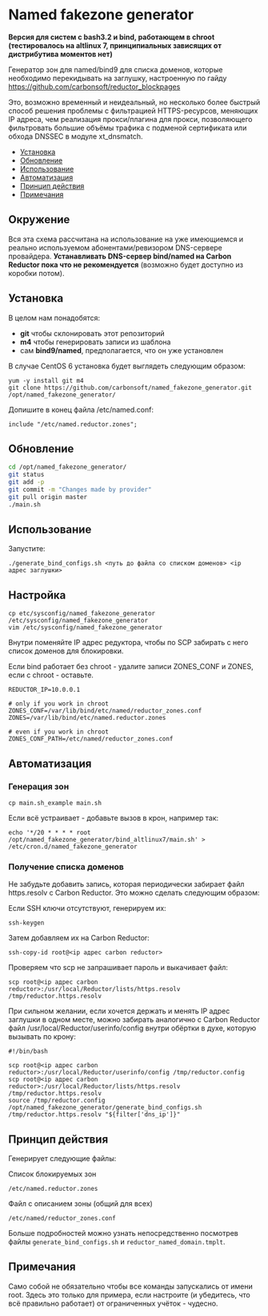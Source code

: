 # Named fakezone generator

**Версия для систем с bash3.2 и bind, работающем в chroot (тестировалось на altlinux 7, принципиальных зависящих от дистрибутива моментов нет)**

Генератор зон для named/bind9 для списка доменов, которые необходимо перекидывать на заглушку, настроенную по гайду https://github.com/carbonsoft/reductor_blockpages

Это, возможно временный и неидеальный, но несколько более быстрый способ решения проблемы с фильтрацией HTTPS-ресурсов, меняющих IP адреса, чем реализация прокси/плагина для прокси, позволяющего фильтровать большие объёмы трафика с подменой сертификата или обхода DNSSEC в модуле xt_dnsmatch.

  * [Установка](#Установка)
  * [Обновление](#Обновление)
  * [Использование](#Использование)
  * [Автоматизация](#Автоматизация)
  * [Принцип действия](#Принцип-действия)
  * [Примечания](#Примечания)

## Окружение

Вся эта схема рассчитана на использование на уже имеющиемся и реально используемом абонентами/ревизором DNS-сервере провайдера. **Устанавливать DNS-сервер bind/named на Carbon Reductor пока что не рекомендуется** (возможно будет доступно из коробки потом).

## Установка

В целом нам понадобятся:

- **git** чтобы склонировать этот репозиторий
- **m4** чтобы генерировать записи из шаблона
- сам **bind9/named**, предполагается, что он уже установлен

В случае CentOS 6 установка будет выглядеть следующим образом:

    yum -y install git m4
    git clone https://github.com/carbonsoft/named_fakezone_generator.git /opt/named_fakezone_generator/

Допишите в конец файла /etc/named.conf:

    include "/etc/named.reductor.zones";

## Обновление

``` bash
cd /opt/named_fakezone_generator/
git status
git add -p
git commit -m "Changes made by provider"
git pull origin master
./main.sh
```

## Использование

Запустите:

    ./generate_bind_configs.sh <путь до файла со списком доменов> <ip адрес заглушки>

## Настройка

```
cp etc/sysconfig/named_fakezone_generator /etc/sysconfig/named_fakezone_generator
vim /etc/sysconfig/named_fakezone_generator
```

Внутри поменяйте IP адрес редуктора, чтобы по SCP забирать с него список доменов для блокировки.

Если bind работает без chroot - удалите записи ZONES_CONF и ZONES, если с chroot - оставьте.
```
REDUCTOR_IP=10.0.0.1

# only if you work in chroot
ZONES_CONF=/var/lib/bind/etc/named/reductor_zones.conf
ZONES=/var/lib/bind/etc/named.reductor.zones

# even if you work in chroot
ZONES_CONF_PATH=/etc/named/reductor_zones.conf
```

## Автоматизация

### Генерация зон

```
cp main.sh_example main.sh
```

Если всё устраивает - добавьте вызов в крон, например так:

```
echo '*/20 * * * * root /opt/named_fakezone_generator/bind_altlinux7/main.sh' > /etc/cron.d/named_fakezone_generator
```

### Получение списка доменов

Не забудьте добавить запись, которая периодически забирает файл https.resolv с Carbon Reductor. Это можно сделать следующим образом:

Если SSH ключи отсутствуют, генерируем их:

    ssh-keygen

Затем добавляем их на Carbon Reductor:

    ssh-copy-id root@<ip адрес carbon reductor>

Проверяем что scp не запрашивает пароль и выкачивает файл:

    scp root@<ip адрес carbon reductor>:/usr/local/Reductor/lists/https.resolv /tmp/reductor.https.resolv

При сильном желании, если хочется держать и менять IP адрес заглушки в одном месте, можно забирать аналогично с Carbon Reductor файл /usr/local/Reductor/userinfo/config внутри обёртки в духе, которую вызывать по крону:

    #!/bin/bash

    scp root@<ip адрес carbon reductor>:/usr/local/Reductor/userinfo/config /tmp/reductor.config
    scp root@<ip адрес carbon reductor>:/usr/local/Reductor/lists/https.resolv /tmp/reductor.https.resolv
    source /tmp/reductor.config
    /opt/named_fakezone_generator/generate_bind_configs.sh /tmp/reductor.https.resolv "${filter['dns_ip']}"

## Принцип действия

Генерирует следующие файлы:

Список блокируемых зон

```
/etc/named.reductor.zones
```

Файл с описанием зоны (общий для всех)

```
/etc/named/reductor_zones.conf
```

Больше подробностей можно узнать непосредственно посмотрев файлы ```generate_bind_configs.sh``` и ```reductor_named_domain.tmplt```.

## Примечания

Само собой не обязательно чтобы все команды запускались от имени root. Здесь это только для примера, если настроите (и убедитесь, что всё правильно работает) от ограниченных учёток - чудесно.

